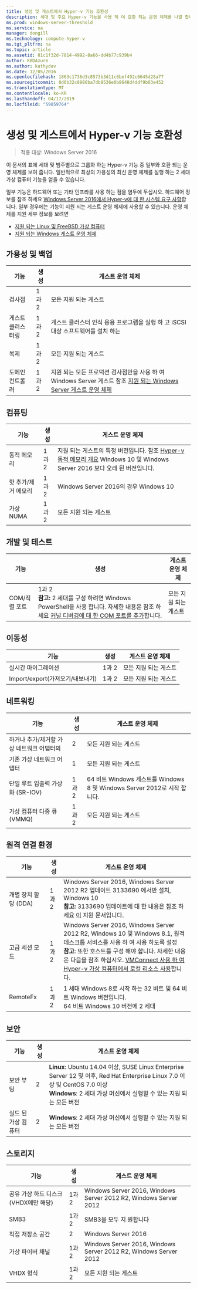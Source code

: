 ```yaml
---
title: 생성 및 게스트에서 Hyper-v 기능 호환성
description: 세대 및 주요 Hyper-v 기능을 사용 하 여 호환 되는 운영 체제를 나열 합니다.
ms.prod: windows-server-threshold
ms.service: na
manager: dongill
ms.technology: compute-hyper-v
ms.tgt_pltfrm: na
ms.topic: article
ms.assetid: 81c1f32d-7814-4992-8a66-dd4b77c939b4
author: KBDAzure
ms.author: kathydav
ms.date: 12/05/2016
ms.openlocfilehash: 1863c1736d3c8573b3d11c6bef492c6645d28a77
ms.sourcegitcommit: 0d0b32c8986ba7db9536e0b8648d4ddf9b03e452
ms.translationtype: MT
ms.contentlocale: ko-KR
ms.lasthandoff: 04/17/2019
ms.locfileid: "59859764"
---
```

# <a name="hyper-v-feature-compatibility-by-generation-and-guest"></a>생성 및 게스트에서 Hyper-v 기능 호환성

>적용 대상: Windows Server 2016
  
이 문서의 표에 세대 및 범주별으로 그룹화 하는 Hyper-v 기능 중 일부와 호환 되는 운영 체제를 보여 줍니다. 일반적으로 최상의 가용성의 최신 운영 체제를 실행 하는 2 세대 가상 컴퓨터 기능을 얻을 수 있습니다.  
  
일부 기능은 하드웨어 또는 기타 인프라를 사용 하는 점을 염두에 두십시오. 하드웨어 정보를 참조 하세요 [Windows Server 2016에서 Hyper-v에 대 한 시스템 요구 사항](System-requirements-for-Hyper-V-on-Windows.md)합니다. 일부 경우에는 기능이 지원 되는 게스트 운영 체제에 사용할 수 있습니다. 운영 체제를 지원 세부 정보를 보려면  
  
* [지원 되는 Linux 및 FreeBSD 가상 컴퓨터](Supported-Linux-and-FreeBSD-virtual-machines-for-Hyper-V-on-Windows.md)  
* [지원 되는 Windows 게스트 운영 체제](Supported-Windows-guest-operating-systems-for-Hyper-V-on-Windows.md)  
  
## <a name="availability-and-backup"></a>가용성 및 백업  
  
기능  | 생성 | 게스트 운영 체제  
------------- | ------------- | -----------  
검사점 | 1과 2 | 모든 지원 되는 게스트  
게스트 클러스터링 | 1과 2 | 게스트 클러스터 인식 응용 프로그램을 실행 하 고 iSCSI 대상 소프트웨어를 설치 하는  
복제 | 1과 2 | 모든 지원 되는 게스트  
도메인 컨트롤러 | 1과 2 | 지원 되는 모든 프로덕션 검사점만을 사용 하 여 Windows Server 게스트 참조 [지원 되는 Windows Server 게스트 운영 체제](https://docs.microsoft.com/windows-server/virtualization/hyper-v/supported-windows-guest-operating-systems-for-hyper-v-on-windows#supported-windows-server-guest-operating-systems)   
  
## <a name="compute"></a>컴퓨팅  
  
기능  | 생성 | 게스트 운영 체제  
------------- | ------------- | -----------  
동적 메모리 | 1과 2 | 지원 되는 게스트의 특정 버전입니다. 참조 [Hyper-v 동적 메모리 개요](https://technet.microsoft.com/library/hh831766.aspx) Windows 10 및 Windows Server 2016 보다 오래 된 버전입니다.  
핫 추가/제거 메모리 | 1과 2 | Windows Server 2016의 경우 Windows 10  
가상 NUMA | 1과 2 | 모든 지원 되는 게스트  
  
## <a name="development-and-test"></a>개발 및 테스트  
기능  | 생성 | 게스트 운영 체제  
------------- | ------------- | -----------  
COM/직렬 포트 | 1과 2 <br>**참고:** 2 세대를 구성 하려면 Windows PowerShell을 사용 합니다. 자세한 내용은 참조 하세요 [커널 디버깅에 대 한 COM 포트를 추가](./plan/should-i-create-a-generation-1-or-2-virtual-machine-in-hyper-v.md#BKMK_Debug)합니다. | 모든 지원 되는 게스트  
  
## <a name="mobility"></a>이동성  
  
기능  | 생성 | 게스트 운영 체제  
------------- | ------------- | -----------  
실시간 마이그레이션  | 1과 2 |  모든 지원 되는 게스트  
Import/export(가져오기/내보내기) | 1과 2 |  모든 지원 되는 게스트  
  
## <a name="networking"></a>네트워킹  
  
기능  | 생성 | 게스트 운영 체제  
------------- | ------------- | -----------  
하거나 추가/제거할 가상 네트워크 어댑터의 | 2 | 모든 지원 되는 게스트  
기존 가상 네트워크 어댑터 | 1 | 모든 지원 되는 게스트  
단일 루트 입출력 가상화 (SR-IOV) | 1과 2 | 64 비트 Windows 게스트를 Windows 8 및 Windows Server 2012로 시작 합니다.  
가상 컴퓨터 다중 큐 (VMMQ) | 1과 2  | 모든 지원 되는 게스트  
  
## <a name="remote-connection-experience"></a>원격 연결 환경  
  
기능  | 생성 | 게스트 운영 체제  
------------- | ------------- | -----------  
개별 장치 할당 (DDA) | 1과 2 | Windows Server 2016, Windows Server 2012 R2 업데이트 3133690 에서만 설치, Windows 10 <br> **참고:** 3133690 업데이트에 대 한 내용은 참조 하세요 [이](https://support.microsoft.com/kb/3133690) 지원 문서입니다.  
고급 세션 모드 | 1과 2 | Windows Server 2016, Windows Server 2012 R2, Windows 10 및 Windows 8.1, 원격 데스크톱 서비스를 사용 하 여 사용 하도록 설정 <br>**참고**: 또한 호스트를 구성 해야 합니다. 자세한 내용은 다음을 참조 하십시오. [VMConnect 사용 하 여 Hyper-v 가상 컴퓨터에서 로컬 리소스 사용](./learn-more/Use-local-resources-on-Hyper-V-virtual-machine-with-VMConnect.md)합니다.  
RemoteFx | 1과 2 | 1 세대 Windows 8로 시작 하는 32 비트 및 64 비트 Windows 버전입니다. <br> 64 비트 Windows 10 버전에 2 세대  
  
## <a name="security"></a>보안  
  
기능  | 생성 | 게스트 운영 체제  
------------- | ------------- | -----------  
보안 부팅 | 2 | **Linux**: Ubuntu 14.04 이상, SUSE Linux Enterprise Server 12 및 이후, Red Hat Enterprise Linux 7.0 이상 및 CentOS 7.0 이상<br>**Windows**: 2 세대 가상 머신에서 실행할 수 있는 지원 되는 모든 버전  
실드 된 가상 컴퓨터 | 2 | **Windows**: 2 세대 가상 머신에서 실행할 수 있는 지원 되는 모든 버전  
  
## <a name="storage"></a>스토리지  
  
기능  | 생성 | 게스트 운영 체제  
------------- | ------------- | -----------  
공유 가상 하드 디스크 (VHDX에만 해당) | 1과 2  | Windows Server 2016, Windows Server 2012 R2, Windows Server 2012  
SMB3 | 1과 2 | SMB3을 모두 지 원합니다  
직접 저장소 공간 | 2 | Windows Server 2016  
가상 파이버 채널 | 1과 2 | Windows Server 2016, Windows Server 2012 R2, Windows Server 2012  
VHDX 형식 | 1과 2 | 모든 지원 되는 게스트   
  
  
  
  
    


